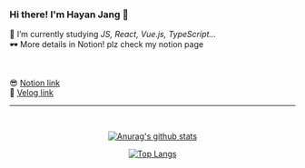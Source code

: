 ### Hi there! I'm Hayan Jang 👋

🌱 I’m currently studying _JS, React, Vue.js, TypeScript..._  
🕶 More details in Notion! plz check my notion page  

<br>

😎 [Notion link](https://www.notion.so/remarkablewhite/White-151ace3ed5b54446958ae2bc83092788)  
🥳 [Velog link](https://velog.io/@white-jang)

<hr>
<br>
<div align=center>

[![Anurag's github stats](https://github-readme-stats.vercel.app/api?username=white-jang&show_icons=true&hide=stars&hide_border=true&show_owner=true&title_color=8EA8DB&icon_color=8EA8DB)](https://github.com/anuraghazra/github-readme-stats)

[![Top Langs](https://github-readme-stats.vercel.app/api/top-langs/?username=white-jang&layout=compact&hide_border=true)](https://github.com/anuraghazra/github-readme-stats)
</div>
